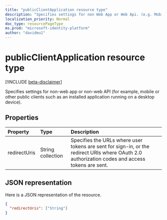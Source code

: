 ```yaml
---
title: "publicClientApplication resource type"
description: "Specifies settings for non Web App or Web Api. (e.g. Mobile or other public client such as an installed application running on a desktop device)"
localization_priority: Normal
doc_type: resourcePageType
ms.prod: "microsoft-identity-platform"
author: "davidmu1"
---
```


# publicClientApplication resource type

[!INCLUDE [beta-disclaimer](../../includes/beta-disclaimer.md)]

Specifies settings for non-web app or non-web API (for example, mobile or other public clients such as an installed application running on a desktop device).

## Properties

| Property | Type | Description |
|:---------------|:--------|:----------|
|redirectUris|String collection| Specifies the URLs where user tokens are sent for sign-in, or the redirect URIs where OAuth 2.0 authorization codes and access tokens are sent. |

## JSON representation
Here is a JSON representation of the resource.

<!-- {
  "blockType": "resource",
  "optionalProperties": [

  ],
  "@odata.type": "microsoft.graph.publicClientApplication"
}-->

```json
{
  "redirectUris": ["String"]
}

```


<!-- uuid: 8fcb5dbc-d5aa-4681-8e31-b001d5168d79
2015-10-25 14:57:30 UTC -->
<!--
{
  "type": "#page.annotation",
  "description": "installedClient resource",
  "keywords": "",
  "section": "documentation",
  "tocPath": "",
  "suppressions": []
}
-->
